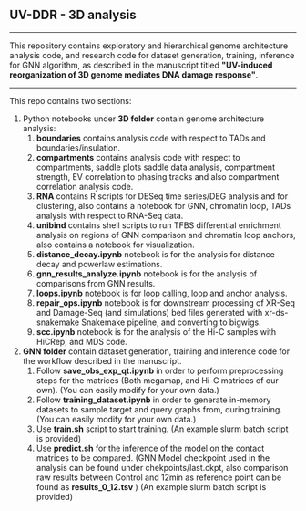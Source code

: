 ## UV-DDR - 3D analysis 
___
This repository contains exploratory and hierarchical genome architecture analysis code, and research code for dataset generation, training, inference for GNN algorithm, as described in the manuscript titled **"UV-induced reorganization of 3D genome mediates DNA damage response"**.
___
This repo contains two sections:
1. Python notebooks under **3D folder** contain genome architecture analysis:
   1. **boundaries** contains analysis code with respect to TADs and boundaries/insulation.
   2. **compartments** contains analysis code with respect to compartments, saddle plots saddle data analysis, compartment strength, EV correlation to phasing tracks and also compartment correlation analysis code.
   3. **RNA** contains R scripts for DESeq time series/DEG analysis and for clustering, also contains a notebook for GNN, chromatin loop, TADs analysis with respect to RNA-Seq data.
   4.  **unibind** contains shell scripts to run TFBS differential enrichment analysis on regions of GNN comparison and chromatin loop anchors, also contains a notebook for visualization.
   5.  **distance_decay.ipynb** notebook is for the analysis for distance decay and powerlaw estimations.
   6.  **gnn_results_analyze.ipynb** notebook is for the analysis of comparisons from GNN results.
   7.  **loops.ipynb** notebook is for loop calling, loop and anchor analysis.
   8.  **repair_ops.ipynb** notebook is for downstream processing of XR-Seq and Damage-Seq (and simulations) bed files generated with xr-ds-snakemake Snakemake pipeline, and converting to bigwigs.
   9.  **scc.ipynb** notebook is for the analysis of the Hi-C samples with HiCRep, and MDS code.
2. **GNN folder** contain dataset generation, training and inference code for the workflow described in the manuscript.
   1. Follow **save_obs_exp_qt.ipynb** in order to perform preprocessing steps for the matrices (Both megamap, and Hi-C matrices of our own). (You can easily modify for your own data.)
   2. Follow **training_dataset.ipynb** in order to generate in-memory datasets to sample target and query graphs from, during training. (You can easily modify for your own data.)
   3. Use **train.sh** script to start training. (An example slurm batch script is provided)
   4. Use **predict.sh** for the inference of the model on the contact matrices to be compared. (GNN Model checkpoint used in the analysis can be found under chekpoints/last.ckpt, also comparison raw results between Control and 12min as reference point can be found as **results_0_12.tsv** ) (An example slurm batch script is provided)
